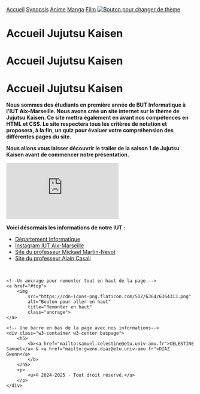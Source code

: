 <!DOCTYPE html>
<!--Langue du site internet défini sur le français-->
<html lang="fr">
<head>
    <!--Feuille de style w3-school-->
    <link rel="stylesheet" href="https://www.w3schools.com/w3css/4/w3.css">
    <!--Feuille de style css du site Internet-->
    <link rel="stylesheet" href="jjk.css">
    <!--Favicon du site Internet-->
    <link rel="icon" type="image/vnd.png" href="https://static.tvtropes.org/pmwiki/pub/images/jujutsu_logo.png">
    
<!--Permet d'utiliser tout les caractères spéciaux et utiliser sur plusieurs navigateurs.-->
<meta charset="utf-8">
<meta name="description" content="Site Internet créer par CELESTINE Samuel & DIAZ Gwenn sur l'animé et le manga Jujutsu Kaisen. Nous allons vous montrez plusieurs aspect de l'oeuvre ainsi que nos connaissances en html css.">
<!--Permet que le site soit responsive.-->
<meta name="viewport" content="width=device-width, initial-scale=1.0">
<title>Accueil Jujutsu Kaisen</title>
<link id="jjk-style" rel="stylesheet" href="jjk.css">
</head>
<body>
    <div id="top"></div>
    <!--Créer une barre de navigation au dessus de la page internet. C'est le menu.-->
    <div class=" coucou barre barrep">
        <a href="Accueil_JJK.html" class="hautpage w3-center">Accueil</a>
        <a href="#" class="hautpage w3-center">Synopsis</a>
        <a href="#" class="hautpage w3-center">Anime</a>
        <a href="#" class="hautpage w3-center">Manga</a>
        <a href="#" class="hautpage w3-center">Film</a>
        <a href="jjk2.css" id="autre-style" class="w3-right">
            <img 
            src="https://static.tvtropes.org/pmwiki/pub/images/jujutsu_logo.png" 
            alt="Bouton pour changer de thème" 
            title="Changez de thème"
            class="theme">
        </a>
        <script src="jjkstyle.js"></script>
    </div>


<!-- Page de présentation à partir d'ici -->
<h1 class="w3-center mega-giant-text w3-hide-small w3-hide-medium w3-cursive titreg">Accueil Jujutsu Kaisen</h1>
<!-- Responsive Telephone tablette --> 
<h1 class="w3-center mega-giant-text w3-hide-medium w3-hide-large w3-cursive titreg">Accueil Jujutsu Kaisen</h1>
<h1 class="w3-center mega-giant-text w3-hide-small w3-cursive w3-hide-large titreg">Accueil Jujutsu Kaisen</h1>

<p class="w3-center coucou1">
    <b>
        Nous sommes des étudiants en première année de BUT Informatique à l'IUT Aix-Marseille. 
        Nous avons créé un site internet sur le thème de Jujutsu Kaisen.
        Ce site mettra également en avant nos compétences en HTML et CSS. 
        Le site respectera tous les critères de notation et proposera, à la fin, un quiz pour évaluer votre compréhension des différentes pages du site.
    </b>
</p>
<p class="w3-center coucou1">
    <b>
        Nous allons vous laisser découvrir le trailer de la saison 1 de Jujutsu Kaisen avant de commencer notre présentation.
    </b>
</p>

<!--<div class="alignvideo">
    <video controls>
        <source src="https://youtu.be/Xz5bOFNbjnI?si=eI_4Q22DRj3iPHtp" 
        type="video/url">
        <p>
            Malheureusement, tu ne peux pas visionner cette vidéo.
        </p>
    </video>
</div>-->
<div class="alignvideo">
    <iframe  
        src="https://www.youtube.com/embed/Xz5bOFNbjnI" 
        title="JJK Trailer" 
        frameborder="0" 
        allow="accelerometer; autoplay; clipboard-write; encrypted-media; gyroscope; picture-in-picture; web-share" 
        allowfullscreen>
    </iframe>
</div>

<div class="coucou w3-content">
    <p class="w3-center">
        <b>
            Voici désormais les informations de notre IUT :
        </b>
    </p>
        <ul>
            <li>
                <a href="https://iut.univ-amu.fr/fr/formations/bachelor-universitaire-de-technologie/but-informatique/but-info-aix">Département Informatique</a>
            </li>    
            <li>
                <a href="https://www.instagram.com/iutaixmars/">Instagram IUT Aix-Marseille</a>
            </li>       
            <li>
                <a href="https://mickael-martin-nevot.com/">Site du professeur Mickael Martin-Nevot</a>
            </li>           
            <li>
                <a href="https://ens.casali.me/">Site du professeur Alain Casali</a>
            </li>
        </ul>
</div>

<br> 

    <!--Un ancrage pour remonter tout en haut de la page.-->
    <a href="#top">
        <img 
            src="https://cdn-icons-png.flaticon.com/512/6364/6364313.png" 
            alt="Bouton pour aller en haut"
            title="Remonter en haut"
            class="ancrage">
    </a>

    <!-- Une barre en bas de la page avec nos informations-->
    <div class="w3-container w3-center baspage">
        <h5>
            <b><a href="mailto:samuel.celestine@etu.univ-amu.fr">CELESTINE Samuel</a> & <a href="mailto:gwenn.diaz@etu.univ-amu.fr">DIAZ Gwenn</a>
            </b>
        </h5>
        <p>
            <u>© 2024-2025 - Tout droit réservé.</u>
        </p>
    </div>
</body>
</html>
